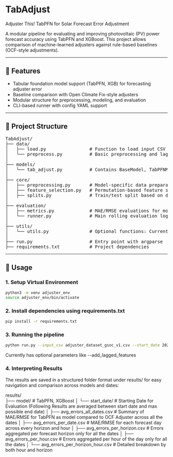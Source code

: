 # TabAdjust
Adjuster This! TabPFN for Solar Forecast Error Adjustment

A modular pipeline for evaluating and improving photovoltaic (PV) power forecast accuracy using TabPFN and XGBoost. This project allows comparison of machine-learned adjusters against rule-based baselines (OCF-style adjustments).

---

## 🔧 Features

- Tabular foundation model support (TabPFN, XGB) for forecasting adjuster error
- Baseline comparison with Open Climate Fix-style adjusters
- Modular structure for preprocessing, modeling, and evaluation
- CLI-based runner with config YAML support

---

## 📁 Project Structure
<pre>
TabAdjust/
├── data/
│   ├── load.py                # Function to load input CSV
│   └── preprocess.py          # Basic preprocessing and lag feature generation
│
├── models/
│   └── tab_adjust.py          # Contains BaseModel, TabPFNModel, and XGBModel
│
├── core/
│   ├── preprocessing.py       # Model-specific data preparation
│   ├── feature_selection.py   # Permutation-based feature selection
│   ├── splits.py              # Train/test split based on dates (Train: Data from the past week, Test: Data from the current date)
│
├── evaluation/
│   ├── metrics.py             # MAE/RMSE evaluations for model & OCF
│   └── runner.py              # Main rolling evaluation logic
│
├── utils/
│   └── utils.py               # Optional functions: Currently has styled display for notebooks or command line
│
├── run.py                     # Entry point with argparse
├── requirements.txt           # Project dependencies
</pre>

---

## 🚀 Usage

### 1. Setup Virtual Environment

```bash
python3 -m venv adjuster_env
source adjuster_env/bin/activate
```

### 2. Install dependencies using requirements.txt

```bash
pip install -r requirements.txt
```

### 3. Running the pipeline

```bash
python run.py --input_csv adjuster_dataset_gsoc_v1.csv --start_date 2024-08-01 --model_type xgboost 
```

Currently has optional parameters like --add_lagged_features
<!-- Can be expanded to use only certain features -->

### 4. Interpreting Results
The results are saved in a structured folder format under results/ for easy navigation and comparison across models and dates:

results/                                        
├── model/                                     # TabPFN, XGBoost
│   └── start_date/                            # Starting Date for Evaluation (Following Results are averaged between start date and max possible end date)
│       ├── avg_errors_all_dates.csv           # Summary of MAE/RMSE for TabPFN as model compared to OCF Adjuster across all the dates
│       ├── avg_errors_per_date.csv            # MAE/RMSE for each forecast day across every horizon and hour
│       ├── avg_errors_per_horizon.csv         # Errors aggregated per forecast horizon only for all the dates
│       ├── avg_errors_per_hour.csv            # Errors aggregated per hour of the day only for all the dates
│       └── avg_errors_per_horizon_hour.csv    # Detailed breakdown by both hour and horizon

<!-- ### 5.  Plotting ? -->
